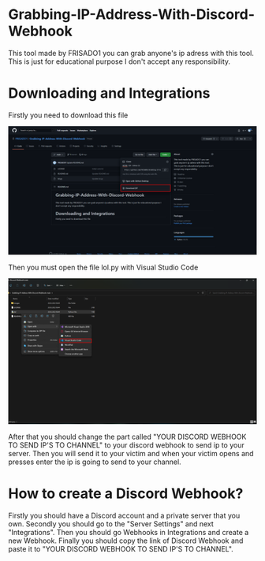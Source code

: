 # Grabbing-IP-Address-With-Discord-Webhook
This tool made by FRISADO1 you can grab anyone's ip adress with this tool. This is just for educational purpose I don't accept any responsibility.
<h1>Downloading and Integrations</h1>
Firstly you need to download this file

![How to Download](images/Screenshot_3.png)

Then you must open the file lol.py with Visual Studio Code

![Open with VS Code](images/Screenshot_4.png)

After that you should change the part called "YOUR DISCORD WEBHOOK TO SEND IP'S TO CHANNEL" to your discord webhook to send ip to your server. Then you will send it to your victim and when your victim opens and presses enter the ip is going to send to your channel.

<h1>How to create a Discord Webhook?</h1>

Firstly you should have a Discord account and a private server that you own. Secondly you should go to the "Server Settings" and next "Integrations". Then you should go Webhooks in Integrations and create a new Webhook. Finally you should copy the link of Discord Webhook and paste it to "YOUR DISCORD WEBHOOK TO SEND IP'S TO CHANNEL".
